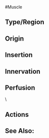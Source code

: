 #Muscle

## Type/Region 

## Origin


## Insertion


## Innervation


## Perfusion

\
## Actions


## See Also:


